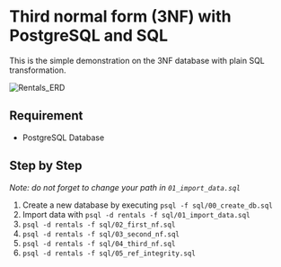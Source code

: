 # Third normal form (3NF) with PostgreSQL and SQL
This is the simple demonstration on the 3NF database with plain SQL transformation. 

![Rentals_ERD](https://github.com/tharid007/psql-3nf/blob/master/resources/rentals_erd.png?raw=true)

## Requirement
* PostgreSQL Database 

## Step by Step
_Note: do not forget to change your path in `01_import_data.sql`_

1. Create a new database by executing `psql -f sql/00_create_db.sql`
2. Import data with `psql -d rentals -f sql/01_import_data.sql` 
3. `psql -d rentals -f sql/02_first_nf.sql`
4. `psql -d rentals -f sql/03_second_nf.sql`
5. `psql -d rentals -f sql/04_third_nf.sql`
6. `psql -d rentals -f sql/05_ref_integrity.sql`

